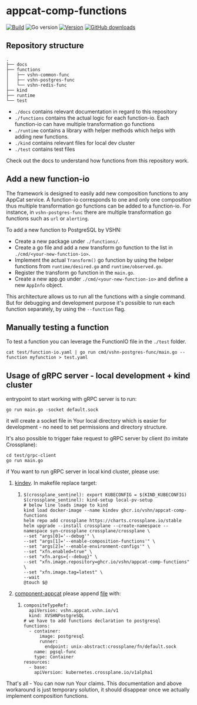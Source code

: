 # appcat-comp-functions

[![Build](https://img.shields.io/github/actions/workflow/status/vshn/appcat-comp-functions/.github/workflows/test.yml?branch=master)][build]
![Go version](https://img.shields.io/github/go-mod/go-version/vshn/appcat-comp-functions)
[![Version](https://img.shields.io/github/v/release/vshn/appcat-comp-functions)][releases]
[![GitHub downloads](https://img.shields.io/github/downloads/vshn/appcat-comp-functions/total)][releases]

[build]: https://github.com/vshn/appcat-comp-functions/actions?query=workflow%3ATest
[releases]: https://github.com/vshn/appcat-comp-functions/releases
## Repository structure

```
.
├── docs
├── functions
│   ├── vshn-common-func
│   ├── vshn-postgres-func
│   └── vshn-redis-func
├── kind
├── runtime
└── test
```

- `./docs` contains relevant documentation in regard to this repository
- `./functions` contains the actual logic for each function-io. Each function-io can have multiple transformation go functions 
- `./runtime` contains a library with helper methods which helps with adding new functions. 
- `./kind` contains relevant files for local dev cluster
- `./test` contains test files

Check out the docs to understand how functions from this repository work.

## Add a new function-io

The framework is designed to easily add new composition functions to any AppCat service.
A function-io corresponds to one and only one composition thus multiple transformation go functions 
can be added to a function-io.
For instance, in `vshn-postgres-func` there are multiple transformation go functions such as `url` or `alerting`.


To add a new function to PostgreSQL by VSHN:

- Create a new package under `./functions/`.
- Create a go file and add a new transform go function to the list in `./cmd/<your-new-function-io>`.
- Implement the actual `Transform()` go function by using the helper functions from `runtime/desired.go` and `runtime/observed.go`.
- Register the transform go function in the `main.go`.
- Create a new app.go under `./cmd/<your-new-function-io>` and define a new `AppInfo` object.

This architecture allows us to run all the functions with a single command. But for debugging and development purpose it's possible to run each function separately, by using the `--function` flag.

## Manually testing a function
To test a function you can leverage the FunctionIO file in the `./test` folder.

`cat test/function-io.yaml | go run cmd/vshn-postgres-func/main.go --function myfunction > test.yaml`


## Usage of gRPC server - local development + kind cluster

entrypoint to start working with gRPC server is to run:
```
go run main.go -socket default.sock
```

it will create a socket file in Your local directory which is easier for development - no need to set permissions and directory structure.

It's also possible to trigger fake request to gRPC server by client (to imitate Crossplane):
```
cd test/grpc-client
go run main.go
```

if You want to run gRPC server in local kind cluster, please use:
1. [kindev](https://github.com/vshn/kindev). In makefile replace target:
   1. ```
      $(crossplane_sentinel): export KUBECONFIG = $(KIND_KUBECONFIG)
      $(crossplane_sentinel): kind-setup local-pv-setup
      # below line loads image to kind
	  kind load docker-image --name kindev ghcr.io/vshn/appcat-comp-functions
	  helm repo add crossplane https://charts.crossplane.io/stable
	  helm upgrade --install crossplane --create-namespace --namespace syn-crossplane crossplane/crossplane \
	  --set "args[0]='--debug'" \
	  --set "args[1]='--enable-composition-functions'" \
	  --set "args[2]='--enable-environment-configs'" \
	  --set "xfn.enabled=true" \
	  --set "xfn.args={--debug}" \
	  --set "xfn.image.repository=ghcr.io/vshn/appcat-comp-functions" \
	  --set "xfn.image.tag=latest" \
	  --wait
	  @touch $@   
      ```
2. [component-appcat](https://github.com/vshn/component-appcat) please append [file](https://github.com/vshn/component-appcat/blob/master/tests/golden/vshn/appcat/appcat/21_composition_vshn_postgres.yaml) with:
   1.   ```
        compositeTypeRef:
          apiVersion: vshn.appcat.vshn.io/v1
          kind: XVSHNPostgreSQL
        # we have to add functions declaration to postgresql
        functions:
          - container:
              image: postgresql
              runner:
                endpoint: unix-abstract:crossplane/fn/default.sock
            name: pgsql-func
            type: Container
        resources:
          - base:
            apiVersion: kubernetes.crossplane.io/v1alpha1
        ```

That's all - You can now run Your claims. This documentation and above workaround is just temporary solution, it should disappear once we actually implement composition functions. 